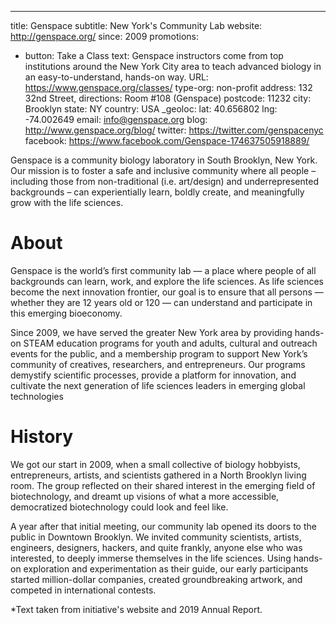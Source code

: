 ---
title: Genspace
subtitle: New York's Community Lab
website: http://genspace.org/
since: 2009
promotions:
  - button: Take a Class
    text: Genspace instructors come from top institutions around the New York
      City area to teach advanced biology in an easy-to-understand, hands-on way.
    URL: https://www.genspace.org/classes/
type-org: non-profit
address: 132 32nd Street,
directions: Room #108 (Genspace)
postcode: 11232
city: Brooklyn
state: NY
country: USA
_geoloc:
  lat: 40.656802
  lng: -74.002649
email: info@genspace.org
blog: http://www.genspace.org/blog/
twitter: https://twitter.com/genspacenyc
facebook: https://www.facebook.com/Genspace-174637505918889/

Genspace is a community biology laboratory in South Brooklyn, New York. Our mission is to foster a safe and inclusive community where all people – including those from non-traditional (i.e. art/design) and underrepresented backgrounds – can experientially learn, boldly create, and meaningfully grow with the life sciences.

# About
Genspace is the world’s first community lab — a place where people of all backgrounds can learn, work, and explore the life sciences. As life sciences become the next innovation frontier, our goal is to ensure that all persons — whether they are 12 years old or 120 — can understand and participate in this emerging bioeconomy.  

Since 2009, we have served the greater New York area by providing hands-on STEAM education programs for youth and adults, cultural and outreach events for the public, and a membership program to support New York’s community of creatives, researchers, and entrepreneurs. Our programs demystify scientific processes, provide a platform for innovation, and cultivate the next generation of life sciences leaders in  emerging global technologies

# History
We got our start in 2009, when a small collective of biology hobbyists, entrepreneurs, artists, and scientists gathered in a North Brooklyn living room. The group reflected on their shared interest in the emerging field of biotechnology, and dreamt up visions of what a more accessible, democratized biotechnology could look and feel like.

A year after that initial meeting, our community lab opened its doors to the public in Downtown Brooklyn. We invited community scientists, artists, engineers, designers, hackers, and quite frankly, anyone else who was interested, to deeply immerse themselves in the life sciences. Using hands-on exploration and experimentation as their guide, our early participants started million-dollar companies, created groundbreaking artwork, and competed in international contests.




\*Text taken from initiative's website and 2019 Annual Report.
